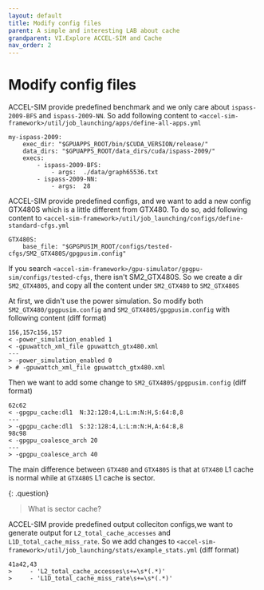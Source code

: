 ```yaml
---
layout: default
title: Modify config files
parent: A simple and interesting LAB about cache
grandparent: VI.Explore ACCEL-SIM and Cache
nav_order: 2
---
```


# Modify config files

ACCEL-SIM provide predefined benchmark and we only care about `ispass-2009-BFS` and `ispass-2009-NN`.
So add following content to `<accel-sim-framework>/util/job_launching/apps/define-all-apps.yml`
```
my-ispass-2009:
    exec_dir: "$GPUAPPS_ROOT/bin/$CUDA_VERSION/release/"
    data_dirs: "$GPUAPPS_ROOT/data_dirs/cuda/ispass-2009/"
    execs:
        - ispass-2009-BFS:
            - args:  ./data/graph65536.txt
        - ispass-2009-NN:
            - args:  28
```

ACCEL-SIM provide predefined configs, and we want to add a new config GTX480S which is a little different from GTX480.
To do so, add following content to `<accel-sim-framework>/util/job_launching/configs/define-standard-cfgs.yml`
```
GTX480S:
    base_file: "$GPGPUSIM_ROOT/configs/tested-cfgs/SM2_GTX480S/gpgpusim.config"
```

If you search `<accel-sim-framework>/gpu-simulator/gpgpu-sim/configs/tested-cfgs`, there isn't SM2_GTX480S.
So we create a dir `SM2_GTX480S`, and copy all the content under `SM2_GTX480` to `SM2_GTX480S`


At first, we didn't use the power simulation. So modify both `SM2_GTX480/gpgpusim.config` and `SM2_GTX480S/gpgpusim.config` with following content (diff format)
```
156,157c156,157
< -power_simulation_enabled 1
< -gpuwattch_xml_file gpuwattch_gtx480.xml
---
> -power_simulation_enabled 0
> # -gpuwattch_xml_file gpuwattch_gtx480.xml
```

Then we want to add some change to `SM2_GTX480S/gpgpusim.config` (diff format)
```
62c62
< -gpgpu_cache:dl1  N:32:128:4,L:L:m:N:H,S:64:8,8
---
> -gpgpu_cache:dl1  S:32:128:4,L:L:m:N:H,A:64:8,8
98c98
< -gpgpu_coalesce_arch 20
---
> -gpgpu_coalesce_arch 40
```

The main difference between `GTX480` and `GTX480S` is that at `GTX480` L1 cache is normal while 
at `GTX480S` L1 cache is sector.

{: .question}
> What is sector cache?

ACCEL-SIM provide predefined output colleciton configs,we want to generate output for 
`L2_total_cache_accesses` and `L1D_total_cache_miss_rate`.
So we add changes to `<accel-sim-framework>/util/job_launching/stats/example_stats.yml` (diff format)
```
41a42,43
>     - 'L2_total_cache_accesses\s+=\s*(.*)'
>     - 'L1D_total_cache_miss_rate\s+=\s*(.*)'
```
